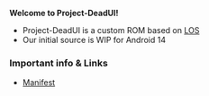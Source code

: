 **Welcome to Project-DeadUI!**

- Project-DeadUI is a custom ROM based on [LOS](https://github.com/LineageOS)
- Our initial source is WIP for Android 14

### Important info & Links

- [Manifest](https://github.com/Project-DeadUI/android_manifest.git)

